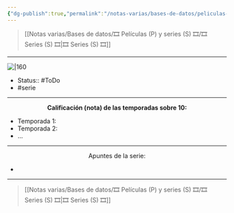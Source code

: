 ```yaml
---
{"dg-publish":true,"permalink":"/notas-varias/bases-de-datos/peliculas-p-y-series-s/s-me-me-me/"}
---
```



> [[Notas varias/Bases de datos/🎞️ Películas (P) y series (S) 🎞️/🎞️ Series (S) 🎞️\|🎞️ Series (S) 🎞️]]

---

![|160](https://m.media-amazon.com/images/M/MV5BMDc5ZGM2ODMtNDdjMi00ZjZiLWExNmMtN2I0ZTBlYjlkODE5XkEyXkFqcGdeQXVyMTA0MTM5NjI2._V1_SX300.jpg)

- Status:: #ToDo 
- #serie 

---

**<center>Calificación (nota) de las temporadas sobre 10:</center>**

- Temporada 1: 
- Temporada 2: 
- ...

---

<center>Apuntes de la serie:</center>

- 

---

> [[Notas varias/Bases de datos/🎞️ Películas (P) y series (S) 🎞️/🎞️ Series (S) 🎞️\|🎞️ Series (S) 🎞️]]